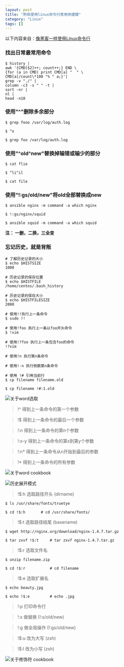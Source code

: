 ```yaml
---
layout: post
title: "熟练使用linux命令行常用快捷键"
category: "Linux"
tags: []
---
```



以下内容来自：[像黑客一样使用Linux命令行][1]

### 找出日常最常用命令

	$ history |
	awk '{CMD[$2]++; count++;} END \
	{for (a in CMD) print CMD[a] "  " \
	CMD[a]/count\*100 "% " a;}'|
	grep -v "./" |
	column -c3 -s " " -t |
	sort -nr |
	nl |
	head -n10

<!-- more -->

### 使用"^"删除多余部分

	$ grep fooo /var/log/auth.log

	$ ^o

	$ grep foo /var/log/auth.log

### 使用"^old^new"替换掉输错或输少的部分 

	$ cat flie

	$ ^li^il

	$ cat file	

### 使用"!:gs/old/new"将old全部替换成new
	
	$ ansible nginx -m command -a which nginx
	 
	$ !:gs/nginx/squid
	 
	$ ansible squid -m command -a which squid 

**注： 一删，二换，三全变**

### 忘记历史，就是背叛

	# 了解历史记录的大小
	$ echo $HISTSIZE
	1000

	# 历史记录的保存位置
	$ echo $HISTFILE
	/home/centos/.bash_history
	
	# 历史记录的保存大小
	$ echo $HISTFILESIZE
	2000
	
	# 使用!!执行上一条命令
	$ sudo !!

	# 使用!foo 执行上一条以foo开头命令
	$ !vim

	# 使用!?foo 执行上一条包含foo的命令
	!?vim

	# 使用!n 执行第n条命令

	# 使用!-n 执行倒数第n条命令

	# 使用 !# 引用当前行
	$ cp filename filename.old

	$ cp filename !#:1.old

	
	
![关于word选取][4]

> !^  得到上一条命令的第一个参数

> !$  得到上一条命令的最后一个参数

> !:n 得到上一条命令的第n个参数 

> !:x-y 得到上一条命令的第x到第y个参数

> !:n*  得到上一条命令从n开始到最后的参数

> !*  得到上一条命令的所有参数

![关于word cookbook][2]

![历史展开模式][5]

>  !$:h 选取路径开头 (dirname)

	$ ls /usr/share/fonts/truetye

	$ cd !$:h		# cd /usr/share/fonts/


> !$:t 选取路径结尾 (basename)

	$ wget http://nginx.org/download/nginx-1.4.7.tar.gz

	$ tar zxvf !$:t		# tar zxvf nginx-1.4.7.tar.gz

> !$:r 选取文件名

	$ unzip filename.zip

	$ cd !$:r			# cd filename

> !$:e 选取扩展名

	$ echo beauty.jpg

	$ echo !$:e			# echo .jpg

> !:p 打印命令行

> !:s 做替换 (!:s/old/new)

> !:g 做全局操作 (!:gs/old/new)

> !$:u 改为大写 (zsh)

> !$:l 改为小写 (zsh)

![关于修饰符 cookbook][3]







[1]: http://talk.linuxtoy.org/using-cli/#1
[2]: http://7xk6kw.com1.z0.glb.clouddn.com/imgword.png
[3]: http://7xk6kw.com1.z0.glb.clouddn.com/imgmodifier.png
[4]: http://7xk6kw.com1.z0.glb.clouddn.com/imghist-word.png
[5]: http://7xk6kw.com1.z0.glb.clouddn.com/imghist.png

